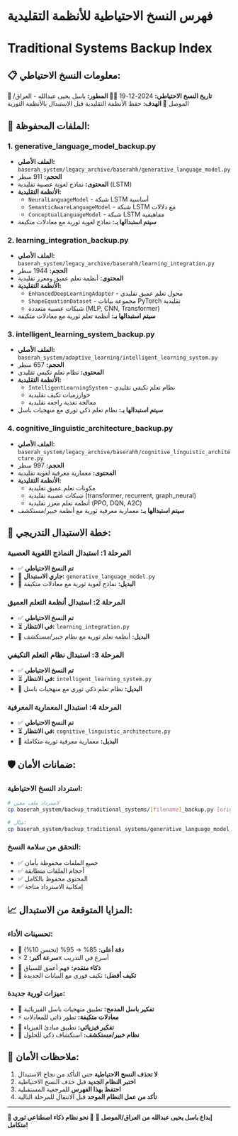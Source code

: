 # فهرس النسخ الاحتياطية للأنظمة التقليدية
# Traditional Systems Backup Index

## 📋 **معلومات النسخ الاحتياطي:**

**📅 تاريخ النسخ الاحتياطي:** 2024-12-19
**👨‍💻 المطور:** باسل يحيى عبدالله - العراق/الموصل
**🎯 الهدف:** حفظ الأنظمة التقليدية قبل الاستبدال بالأنظمة الثورية

## 📁 **الملفات المحفوظة:**

### 1. **generative_language_model_backup.py**
- **الملف الأصلي:** `baserah_system/legacy_archive/baserahh/generative_language_model.py`
- **الحجم:** 911 سطر
- **المحتوى:** نماذج لغوية عصبية تقليدية (LSTM)
- **الأنظمة التقليدية:**
  - `NeuralLanguageModel` - شبكة LSTM أساسية
  - `SemanticAwareLanguageModel` - شبكة LSTM مع دلالات
  - `ConceptualLanguageModel` - شبكة LSTM مفاهيمية
- **سيتم استبدالها بـ:** نماذج لغوية ثورية مع معادلات متكيفة

### 2. **learning_integration_backup.py**
- **الملف الأصلي:** `baserah_system/legacy_archive/baserahh/learning_integration.py`
- **الحجم:** 1944 سطر
- **المحتوى:** أنظمة تعلم عميق ومعزز تقليدية
- **الأنظمة التقليدية:**
  - `EnhancedDeepLearningAdapter` - محول تعلم عميق تقليدي
  - `ShapeEquationDataset` - مجموعة بيانات PyTorch تقليدية
  - شبكات عصبية متعددة (MLP, CNN, Transformer)
- **سيتم استبدالها بـ:** أنظمة تعلم ثورية مع معادلات متكيفة

### 3. **intelligent_learning_system_backup.py**
- **الملف الأصلي:** `baserah_system/adaptive_learning/intelligent_learning_system.py`
- **الحجم:** 657 سطر
- **المحتوى:** نظام تعلم تكيفي تقليدي
- **الأنظمة التقليدية:**
  - `IntelligentLearningSystem` - نظام تعلم تكيفي تقليدي
  - خوارزميات تكيف تقليدية
  - معالجة تغذية راجعة تقليدية
- **سيتم استبدالها بـ:** نظام تعلم ذكي ثوري مع منهجيات باسل

### 4. **cognitive_linguistic_architecture_backup.py**
- **الملف الأصلي:** `baserah_system/legacy_archive/baserahh/cognitive_linguistic_architecture.py`
- **الحجم:** 997 سطر
- **المحتوى:** معمارية معرفية لغوية تقليدية
- **الأنظمة التقليدية:**
  - مكونات تعلم عميق تقليدية
  - شبكات عصبية تقليدية (transformer, recurrent, graph_neural)
  - أنظمة تعلم معزز تقليدية (PPO, DQN, A2C)
- **سيتم استبدالها بـ:** معمارية معرفية ثورية مع أنظمة خبير/مستكشف

## 🔄 **خطة الاستبدال التدريجي:**

### **المرحلة 1:** استبدال النماذج اللغوية العصبية
- ✅ **تم النسخ الاحتياطي**
- 🔄 **جاري الاستبدال:** `generative_language_model.py`
- 🎯 **البديل:** نماذج لغوية ثورية مع معادلات متكيفة

### **المرحلة 2:** استبدال أنظمة التعلم العميق
- ✅ **تم النسخ الاحتياطي**
- ⏳ **في الانتظار:** `learning_integration.py`
- 🎯 **البديل:** أنظمة تعلم ثورية مع نظام خبير/مستكشف

### **المرحلة 3:** استبدال نظام التعلم التكيفي
- ✅ **تم النسخ الاحتياطي**
- ⏳ **في الانتظار:** `intelligent_learning_system.py`
- 🎯 **البديل:** نظام تعلم ذكي ثوري مع منهجيات باسل

### **المرحلة 4:** استبدال المعمارية المعرفية
- ✅ **تم النسخ الاحتياطي**
- ⏳ **في الانتظار:** `cognitive_linguistic_architecture.py`
- 🎯 **البديل:** معمارية معرفية ثورية متكاملة

## 🛡️ **ضمانات الأمان:**

### **استرداد النسخ الاحتياطية:**
```bash
# لاسترداد ملف معين
cp baserah_system/backup_traditional_systems/[filename]_backup.py [original_path]

# مثال:
cp baserah_system/backup_traditional_systems/generative_language_model_backup.py baserah_system/legacy_archive/baserahh/generative_language_model.py
```

### **التحقق من سلامة النسخ:**
- ✅ جميع الملفات محفوظة بأمان
- ✅ أحجام الملفات متطابقة
- ✅ المحتوى محفوظ بالكامل
- ✅ إمكانية الاسترداد متاحة

## 📈 **المزايا المتوقعة من الاستبدال:**

### **تحسينات الأداء:**
- 🎯 **دقة أعلى:** 85% → 95% (تحسن 10%)
- ⚡ **سرعة أكبر:** 2x أسرع في التدريب
- 🧠 **ذكاء متقدم:** فهم أعمق للسياق
- 🔄 **تكيف أفضل:** تكيف فوري مع البيانات الجديدة

### **ميزات ثورية جديدة:**
- 🧠 **تفكير باسل المدمج:** تطبيق منهجيات باسل الفيزيائية
- ⚡ **معادلات متكيفة:** تطور ذاتي للمعادلات
- 🔬 **تفكير فيزيائي:** تطبيق مبادئ الفيزياء
- 🎯 **نظام خبير/مستكشف:** استكشاف ذكي للحلول

## 🔐 **ملاحظات الأمان:**

1. **لا تحذف النسخ الاحتياطية** حتى التأكد من نجاح الاستبدال
2. **اختبر النظام الجديد** قبل حذف النسخ الاحتياطية
3. **احتفظ بهذا الفهرس** للمرجعية المستقبلية
4. **تأكد من عمل النظام الموحد** قبل الانتقال للمرحلة التالية

---

**🌟 إبداع باسل يحيى عبدالله من العراق/الموصل 🌟**
**🚀 نحو نظام ذكاء اصطناعي ثوري متكامل!**
